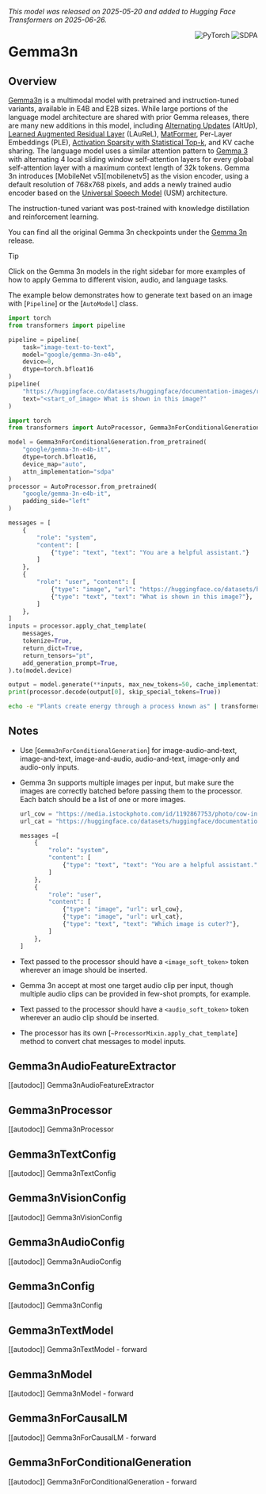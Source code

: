 
<!--Copyright 2025 The HuggingFace Team. All rights reserved.

Licensed under the Apache License, Version 2.0 (the "License"); you may not use this file except in compliance with
the License. You may obtain a copy of the License at

http://www.apache.org/licenses/LICENSE-2.0

Unless required by applicable law or agreed to in writing, software distributed under the License is distributed on
an "AS IS" BASIS, WITHOUT WARRANTIES OR CONDITIONS OF ANY KIND, either express or implied. See the License for the
specific language governing permissions and limitations under the License.

⚠️ Note that this file is in Markdown but contain specific syntax for our doc-builder (similar to MDX) that may not be
rendered properly in your Markdown viewer.

-->
*This model was released on 2025-05-20 and added to Hugging Face Transformers on 2025-06-26.*

<div style="float: right;">
    <div class="flex flex-wrap space-x-1">
        <img alt="PyTorch" src="https://img.shields.io/badge/PyTorch-DE3412?style=flat&logo=pytorch&logoColor=white">
        <img alt="SDPA" src="https://img.shields.io/badge/SDPA-DE3412?style=flat&logo=pytorch&logoColor=white">
    </div>
</div>

# Gemma3n

## Overview

[Gemma3n](https://developers.googleblog.com/en/introducing-gemma-3n/) is a multimodal model with pretrained and instruction-tuned variants, available in E4B and E2B sizes. While
large portions of the language model architecture are shared with prior Gemma releases, there are many new additions in
this model, including [Alternating Updates][altup] (AltUp), [Learned Augmented Residual Layer][laurel] (LAuReL),
[MatFormer][matformer], Per-Layer Embeddings (PLE), [Activation Sparsity with Statistical Top-k][spark-transformer], and KV cache sharing. The language model uses
a similar attention pattern to [Gemma 3](./gemma3) with alternating 4 local sliding window self-attention layers for
every global self-attention layer with a maximum context length of 32k tokens. Gemma 3n introduces
[MobileNet v5][mobilenetv5] as the vision encoder, using a default resolution of 768x768 pixels, and adds a newly
trained audio encoder based on the [Universal Speech Model][usm] (USM) architecture.

The instruction-tuned variant was post-trained with knowledge distillation and reinforcement learning.

You can find all the original Gemma 3n checkpoints under the [Gemma 3n][gemma3n-collection] release.

> [!TIP]
> Click on the Gemma 3n models in the right sidebar for more examples of how to apply Gemma to different vision, audio,
> and language tasks.

The example below demonstrates how to generate text based on an image with [`Pipeline`] or the [`AutoModel`] class.

<hfoptions id="usage">
<hfoption id="Pipeline">

```py
import torch
from transformers import pipeline

pipeline = pipeline(
    task="image-text-to-text",
    model="google/gemma-3n-e4b",
    device=0,
    dtype=torch.bfloat16
)
pipeline(
    "https://huggingface.co/datasets/huggingface/documentation-images/resolve/main/pipeline-cat-chonk.jpeg",
    text="<start_of_image> What is shown in this image?"
)
```

</hfoption>
<hfoption id="AutoModel">

```py
import torch
from transformers import AutoProcessor, Gemma3nForConditionalGeneration

model = Gemma3nForConditionalGeneration.from_pretrained(
    "google/gemma-3n-e4b-it",
    dtype=torch.bfloat16,
    device_map="auto",
    attn_implementation="sdpa"
)
processor = AutoProcessor.from_pretrained(
    "google/gemma-3n-e4b-it",
    padding_side="left"
)

messages = [
    {
        "role": "system",
        "content": [
            {"type": "text", "text": "You are a helpful assistant."}
        ]
    },
    {
        "role": "user", "content": [
            {"type": "image", "url": "https://huggingface.co/datasets/huggingface/documentation-images/resolve/main/pipeline-cat-chonk.jpeg"},
            {"type": "text", "text": "What is shown in this image?"},
        ]
    },
]
inputs = processor.apply_chat_template(
    messages,
    tokenize=True,
    return_dict=True,
    return_tensors="pt",
    add_generation_prompt=True,
).to(model.device)

output = model.generate(**inputs, max_new_tokens=50, cache_implementation="static")
print(processor.decode(output[0], skip_special_tokens=True))
```

</hfoption>
<hfoption id="transformers CLI">

```bash
echo -e "Plants create energy through a process known as" | transformers run --task text-generation --model google/gemma-3n-e2b --device 0
```

</hfoption>
</hfoptions>

## Notes

-   Use [`Gemma3nForConditionalGeneration`] for image-audio-and-text, image-and-text, image-and-audio, audio-and-text,
    image-only and audio-only inputs.
-   Gemma 3n supports multiple images per input, but make sure the images are correctly batched before passing them to
    the processor. Each batch should be a list of one or more images.

    ```py
    url_cow = "https://media.istockphoto.com/id/1192867753/photo/cow-in-berchida-beach-siniscola.jpg?s=612x612&w=0&k=20&c=v0hjjniwsMNfJSuKWZuIn8pssmD5h5bSN1peBd1CmH4="
    url_cat = "https://huggingface.co/datasets/huggingface/documentation-images/resolve/main/pipeline-cat-chonk.jpeg"

    messages =[
        {
            "role": "system",
            "content": [
                {"type": "text", "text": "You are a helpful assistant."}
            ]
        },
        {
            "role": "user",
            "content": [
                {"type": "image", "url": url_cow},
                {"type": "image", "url": url_cat},
                {"type": "text", "text": "Which image is cuter?"},
            ]
        },
    ]
    ```
-   Text passed to the processor should have a `<image_soft_token>` token wherever an image should be inserted.
-   Gemma 3n accept at most one target audio clip per input, though multiple audio clips can be provided in few-shot
    prompts, for example.
-   Text passed to the processor should have a `<audio_soft_token>` token wherever an audio clip should be inserted.
-   The processor has its own [`~ProcessorMixin.apply_chat_template`] method to convert chat messages to model inputs.

## Gemma3nAudioFeatureExtractor

[[autodoc]] Gemma3nAudioFeatureExtractor

## Gemma3nProcessor

[[autodoc]] Gemma3nProcessor

## Gemma3nTextConfig

[[autodoc]] Gemma3nTextConfig

## Gemma3nVisionConfig

[[autodoc]] Gemma3nVisionConfig

## Gemma3nAudioConfig

[[autodoc]] Gemma3nAudioConfig

## Gemma3nConfig

[[autodoc]] Gemma3nConfig

## Gemma3nTextModel

[[autodoc]] Gemma3nTextModel
    - forward

## Gemma3nModel

[[autodoc]] Gemma3nModel
    - forward

## Gemma3nForCausalLM

[[autodoc]] Gemma3nForCausalLM
    - forward

## Gemma3nForConditionalGeneration

[[autodoc]] Gemma3nForConditionalGeneration
    - forward

[altup]: https://proceedings.neurips.cc/paper_files/paper/2023/hash/f2059277ac6ce66e7e5543001afa8bb5-Abstract-Conference.html
[attention-mask-viz]: https://github.com/huggingface/transformers/blob/beb9b5b02246b9b7ee81ddf938f93f44cfeaad19/src/transformers/utils/attention_visualizer.py#L139
[gemma3n-collection]: https://huggingface.co/collections/google/gemma-3n
[laurel]: https://huggingface.co/papers/2411.07501
[matformer]: https://huggingface.co/papers/2310.07707
[spark-transformer]: https://huggingface.co/papers/2506.06644
[usm]: https://huggingface.co/papers/2303.01037
